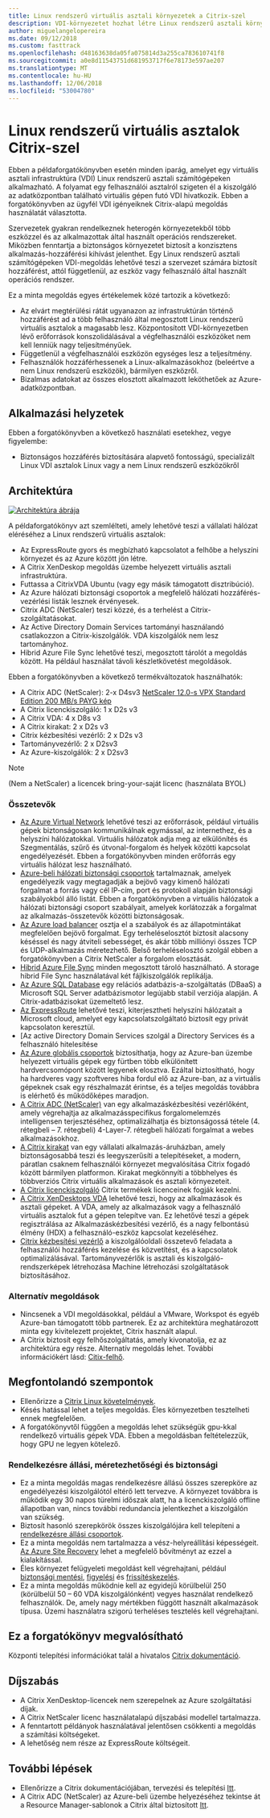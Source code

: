 ```yaml
---
title: Linux rendszerű virtuális asztali környezetek a Citrix-szel
description: VDI-környezetet hozhat létre Linux rendszerű asztali környezetekhez a Citrix használatával az Azure-ban.
author: miguelangelopereira
ms.date: 09/12/2018
ms.custom: fasttrack
ms.openlocfilehash: d48163638da05fa075814d3a255ca783610741f8
ms.sourcegitcommit: a0e8d11543751d681953717f6e78173e597ae207
ms.translationtype: MT
ms.contentlocale: hu-HU
ms.lasthandoff: 12/06/2018
ms.locfileid: "53004780"
---
```

# <a name="linux-virtual-desktops-with-citrix"></a>Linux rendszerű virtuális asztalok Citrix-szel

Ebben a példaforgatókönyvben esetén minden iparág, amelyet egy virtuális asztali infrastruktúra (VDI) Linux rendszerű asztali számítógépeken alkalmazható. A folyamat egy felhasználói asztalról szigeten él a kiszolgáló az adatközpontban található virtuális gépen futó VDI hivatkozik. Ebben a forgatókönyvben az ügyfél VDI igényeiknek Citrix-alapú megoldás használatát választotta.

Szervezetek gyakran rendelkeznek heterogén környezetekből több eszközzel és az alkalmazottak által használt operációs rendszereket. Miközben fenntartja a biztonságos környezetet biztosít a konzisztens alkalmazás-hozzáférési kihívást jelenthet. Egy Linux rendszerű asztali számítógépeken VDI-megoldás lehetővé teszi a szervezet számára biztosít hozzáférést, attól függetlenül, az eszköz vagy felhasználó által használt operációs rendszer.

Ez a minta megoldás egyes értékelemek közé tartozik a következő:
* Az elvárt megtérülési rátát ugyanazon az infrastruktúrán történő hozzáférést ad a több felhasználó által megosztott Linux rendszerű virtuális asztalok a magasabb lesz. Központosított VDI-környezetben lévő erőforrások konszolidálásával a végfelhasználói eszközöket nem kell lenniük nagy teljesítményűek.
* Függetlenül a végfelhasználói eszközön egységes lesz a teljesítmény.
* Felhasználók hozzáférhessenek a Linux-alkalmazásokhoz (beleértve a nem Linux rendszerű eszközök), bármilyen eszközről.
* Bizalmas adatokat az összes elosztott alkalmazott leköthetőek az Azure-adatközpontban.

## <a name="relevant-use-cases"></a>Alkalmazási helyzetek

Ebben a forgatókönyvben a következő használati esetekhez, vegye figyelembe:

* Biztonságos hozzáférés biztosítására alapvető fontosságú, specializált Linux VDI asztalok Linux vagy a nem Linux rendszerű eszközökről

## <a name="architecture"></a>Architektúra

[![](./media/azure-citrix-sample-diagram.png "Architektúra ábrája")](./media/azure-citrix-sample-diagram.png#lightbox)

A példaforgatókönyv azt szemlélteti, amely lehetővé teszi a vállalati hálózat eléréséhez a Linux rendszerű virtuális asztalok:

* Az ExpressRoute gyors és megbízható kapcsolatot a felhőbe a helyszíni környezet és az Azure között jön létre.
* A Citrix XenDeskop megoldás üzembe helyezett virtuális asztali infrastruktúra.
* Futtassa a CitrixVDA Ubuntu (vagy egy másik támogatott disztribúció).
* Az Azure hálózati biztonsági csoportok a megfelelő hálózati hozzáférés-vezérlési listák lesznek érvényesek.
* Citrix ADC (NetScaler) teszi közzé, és a terhelést a Citrix-szolgáltatásokat.
* Az Active Directory Domain Services tartományi használandó csatlakozzon a Citrix-kiszolgálók. VDA kiszolgálók nem lesz tartományhoz.
* Hibrid Azure File Sync lehetővé teszi, megosztott tárolót a megoldás között. Ha például használat távoli készletkövetést megoldások.

Ebben a forgatókönyvben a következő termékváltozatok használhatók:

- A Citrix ADC (NetScaler): 2-x D4sv3 [NetScaler 12.0-s VPX Standard Edition 200 MB/s PAYG kép](https://azuremarketplace.microsoft.com/pt-br/marketplace/apps/citrix.netscalervpx-120?tab=PlansAndPrice)
- A Citrix licenckiszolgáló: 1 x D2s v3
- A Citrix VDA: 4 x D8s v3
- A Citrix kirakat: 2 x D2s v3
- Citrix kézbesítési vezérlő: 2 x D2s v3
- Tartományvezérlő: 2 x D2sv3
- Az Azure-kiszolgálók: 2 x D2sv3

> [!NOTE]
> (Nem a NetScaler) a licencek bring-your-saját licenc (használata BYOL)

### <a name="components"></a>Összetevők

- [Az Azure Virtual Network](/azure/virtual-network/virtual-networks-overview) lehetővé teszi az erőforrások, például virtuális gépek biztonságosan kommunikálnak egymással, az internethez, és a helyszíni hálózatokkal. Virtuális hálózatok adja meg az elkülönítés és Szegmentálás, szűrő és útvonal-forgalom és helyek közötti kapcsolat engedélyezését. Ebben a forgatókönyvben minden erőforrás egy virtuális hálózat lesz használható.
- [Azure-beli hálózati biztonsági csoportok](/azure/virtual-network/security-overview) tartalmaznak, amelyek engedélyezik vagy megtagadják a bejövő vagy kimenő hálózati forgalmat a forrás vagy cél IP-cím, port és protokoll alapján biztonsági szabályokból álló listát. Ebben a forgatókönyvben a virtuális hálózatok a hálózati biztonsági csoport szabályait, amelyek korlátozzák a forgalmat az alkalmazás-összetevők közötti biztonságosak.
- [Az Azure load balancer](/azure/application-gateway/overview) osztja el a szabályok és az állapotmintákat megfelelően bejövő forgalmat. Egy terheléselosztót biztosít alacsony késéssel és nagy átviteli sebességet, és akár több milliónyi összes TCP és UDP-alkalmazás méretezhető. Belső terheléselosztó szolgál ebben a forgatókönyvben a Citrix NetScaler a forgalom elosztását.
- [Hibrid Azure File Sync](https://github.com/MicrosoftDocs/azure-docs/edit/master/articles/storage/files/storage-sync-files-planning.md) minden megosztott tároló használható. A storage hibrid File Sync használatával két fájlkiszolgálók replikálja.
- [Az Azure SQL Database](/azure/sql-database/sql-database-technical-overview) egy relációs adatbázis-a-szolgáltatás (DBaaS) a Microsoft SQL Server adatbázismotor legújabb stabil verziója alapján. A Citrix-adatbázisokat üzemeltető lesz.
- [Az ExpressRoute](/azure/expressroute/expressroute-introduction) lehetővé teszi, kiterjesztheti helyszíni hálózatait a Microsoft cloud, amelyet egy kapcsolatszolgáltató biztosít egy privát kapcsolaton keresztül. 
- [Az active Directory Domain Services szolgál a Directory Services és a felhasználó hitelesítése
- [Az Azure globális csoportok](/azure/virtual-machines/windows/tutorial-availability-sets) biztosíthatja, hogy az Azure-ban üzembe helyezett virtuális gépek egy fürtben több elkülönített hardvercsomópont között legyenek elosztva. Ezáltal biztosítható, hogy ha hardveres vagy szoftveres hiba fordul elő az Azure-ban, az a virtuális gépeknek csak egy részhalmazát érintse, és a teljes megoldás továbbra is elérhető és működőképes maradjon. 
- [A Citrix ADC (NetScaler)](https://www.citrix.com/products/citrix-adc) van egy alkalmazáskézbesítési vezérlőként, amely végrehajtja az alkalmazásspecifikus forgalomelemzés intelligensen terjesztéséhez, optimalizálhatja és biztonságossá tétele (4. rétegbeli – 7. rétegbeli) 4-Layer-7. rétegbeli hálózati forgalmat a webes alkalmazásokhoz. 
- [A Citrix kirakat](https://www.citrix.com/products/citrix-virtual-apps-and-desktops/citrix-storefront.html) van egy vállalati alkalmazás-áruházban, amely biztonságosabbá teszi és leegyszerűsíti a telepítéseket, a modern, páratlan csaknem felhasználói környezet megvalósítása Citrix fogadó között bármilyen platformon. Kirakat megkönnyíti a többhelyes és többverziós Citrix virtuális alkalmazások és asztali környezeteit. 
- [A Citrix licenckiszolgáló](https://www.citrix.com/buy/licensing/overview.html) Citrix termékek licenceinek fogják kezelni.
- [A Citrix XenDesktops VDA](https://docs.citrix.com/en-us/citrix-virtual-apps-desktops-service) lehetővé teszi, hogy az alkalmazások és asztali gépeket. A VDA, amely az alkalmazások vagy a felhasználó virtuális asztalok fut a gépen telepítve van. Ez lehetővé teszi a gépek regisztrálása az Alkalmazáskézbesítési vezérlő, és a nagy felbontású élmény (HDX) a felhasználó-eszköz kapcsolat kezeléséhez.
- [Citrix kézbesítési vezérlő](https://docs.citrix.com/en-us/xenapp-and-xendesktop/7-15-ltsr/manage-deployment/delivery-controllers) a kiszolgálóoldali összetevő feladata a felhasználói hozzáférés kezelése és közvetítést, és a kapcsolatok optimalizálásával. Tartományvezérlők is asztali és kiszolgáló-rendszerképek létrehozása Machine létrehozási szolgáltatások biztosításához.

### <a name="alternatives"></a>Alternatív megoldások

- Nincsenek a VDI megoldásokkal, például a VMware, Workspot és egyéb Azure-ban támogatott több partnerek. Ez az architektúra meghatározott minta egy kivitelezett projektet, Citrix használt alapul.
- A Citrix biztosít egy felhőszolgáltatás, amely kivonatolja, ez az architektúra egy része. Alternatív megoldás lehet. További információkért lásd: [Citix-felhő](https://www.citrix.com/products/citrix-cloud).

## <a name="considerations"></a>Megfontolandó szempontok

- Ellenőrizze a [Citrix Linux követelmények](https://docs.citrix.com/en-us/linux-virtual-delivery-agent/current-release/system-requirements).
- Késés hatással lehet a teljes megoldás. Éles környezetben tesztelheti ennek megfelelően.
- A forgatókönyvtől függően a megoldás lehet szükségük gpu-kkal rendelkező virtuális gépek VDA. Ebben a megoldásban feltételezzük, hogy GPU ne legyen kötelező.

### <a name="availability-scalability-and-security"></a>Rendelkezésre állási, méretezhetőségi és biztonsági

- Ez a minta megoldás magas rendelkezésre állású összes szerepköre az engedélyezési kiszolgálótól eltérő lett tervezve. A környezet továbbra is működik egy 30 napos türelmi időszak alatt, ha a licenckiszolgáló offline állapotban van, nincs további redundancia jelentkezhet a kiszolgálón van szükség.
- Biztosít hasonló szerepkörök összes kiszolgálójára kell telepíteni a [rendelkezésre állási csoportok](/azure/virtual-machines/windows/manage-availability#configure-multiple-virtual-machines-in-an-availability-set-for-redundancy).
- Ez a minta megoldás nem tartalmazza a vész-helyreállítási képességeit. [Az Azure Site Recovery](/azure/site-recovery/site-recovery-overview) lehet a megfelelő bővítményt az ezzel a kialakítással.
- Éles környezet felügyeleti megoldást kell végrehajtani, például [biztonsági mentési](/azure/backup/backup-introduction-to-azure-backup), [figyelési](/azure/monitoring-and-diagnostics/monitoring-overview) és [frissítéskezelés](/azure/automation/automation-update-management).
- Ez a minta megoldás működnie kell az egyidejű körülbelül 250 (körülbelül 50 – 60 VDA kiszolgálónként) vegyes használat rendelkező felhasználók. De, amely nagy mértékben függött használt alkalmazások típusa. Üzemi használatra szigorú terheléses tesztelés kell végrehajtani.

## <a name="deploy-this-scenario"></a>Ez a forgatókönyv megvalósítható

Központi telepítési információkat talál a hivatalos [Citrix dokumentáció](https://docs.citrix.com/en-us/citrix-virtual-apps-desktops/install-configure.html).

## <a name="pricing"></a>Díjszabás

- A Citrix XenDesktop-licencek nem szerepelnek az Azure szolgáltatási díjak.
- A Citrix NetScaler licenc használatalapú díjszabási modellel tartalmazza.
- A fenntartott példányok használatával jelentősen csökkenti a megoldás a számítási költségeket.
- A lehetőség nem része az ExpressRoute költségeit.

## <a name="next-steps"></a>További lépések

- Ellenőrizze a Citrix dokumentációjában, tervezési és telepítési [Itt](https://docs.citrix.com/en-us/citrix-virtual-apps-desktops/install-configure).
- A Citrix ADC (NetScaler) az Azure-beli üzembe helyezéséhez tekintse át a Resource Manager-sablonok a Citrix által biztosított [Itt](https://github.com/citrix/netscaler-azure-templates).
